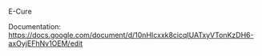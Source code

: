 E-Cure

Documentation: https://docs.google.com/document/d/10nHIcxxk8cicqIUATxyVTonKzDH6-axOyjEFhNv1OEM/edit
